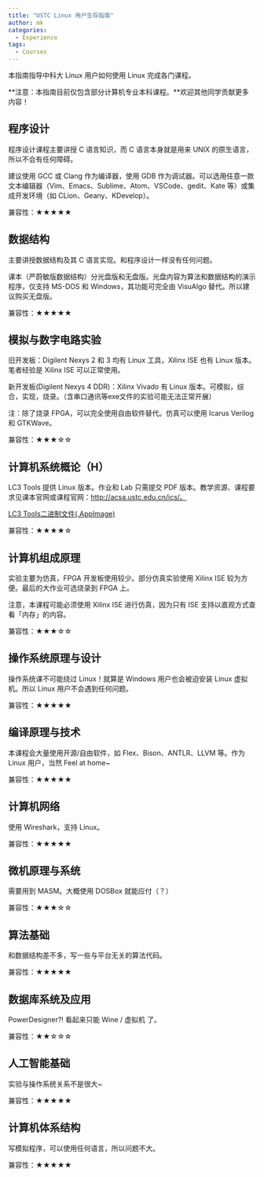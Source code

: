 ```yaml
---
title: "USTC Linux 用户生存指南"
author: mk
categories:
  - Experience
tags:
  - Courses
---
```


本指南指导中科大 Linux 用户如何使用 Linux 完成各门课程。

**注意：本指南目前仅包含部分计算机专业本科课程。**欢迎其他同学贡献更多内容！

## 程序设计

程序设计课程主要讲授 C 语言知识，而 C 语言本身就是用来 UNIX 的原生语言，所以不会有任何障碍。

建议使用 GCC 或 Clang 作为编译器，使用 GDB 作为调试器。可以选用任意一款文本编辑器（Vim、Emacs、Sublime、Atom、VSCode、gedit、Kate 等）或集成开发环境（如 CLion、Geany、KDevelop）。

兼容性：★★★★★

## 数据结构

主要讲授数据结构及其 C 语言实现。和程序设计一样没有任何问题。

课本（严蔚敏版数据结构）分光盘版和无盘版。光盘内容为算法和数据结构的演示程序，仅支持 MS-DOS 和 Windows，其功能可完全由 VisuAlgo 替代。所以建议购买无盘版。

兼容性：★★★★★

## 模拟与数字电路实验

旧开发板：Digilent Nexys 2 和 3 均有 Linux 工具，Xilinx ISE 也有 Linux 版本。笔者经验是 Xilinx ISE 可以正常使用。

新开发板(Digilent Nexys 4 DDR)：Xilinx Vivado 有 Linux 版本。可模拟，综合，实现，烧录。（含串口通讯等exe文件的实验可能无法正常开展）

注：除了烧录 FPGA，可以完全使用自由软件替代。仿真可以使用 Icarus Verilog 和 GTKWave。

兼容性：★★★☆☆

## 计算机系统概论（H）

LC3 Tools 提供 Linux 版本。作业和 Lab 只需提交 PDF 版本。教学资源、课程要求见课本官网或课程官网：http://acsa.ustc.edu.cn/ics/。

[LC3 Tools二进制文件(.AppImage)](https://github.com/chiragsakhuja/lc3tools/releases)

兼容性：★★★★☆

## 计算机组成原理

实验主要为仿真，FPGA 开发板使用较少。部分仿真实验使用 Xilinx ISE 较为方便。最后的大作业可选烧录到 FPGA 上。

注意，本课程可能必须使用 Xilinx ISE 进行仿真，因为只有 ISE 支持以直观方式查看「内存」的内容。

兼容性：★★★☆☆

## 操作系统原理与设计

操作系统课不可能绕过 Linux！就算是 Windows 用户也会被迫安装 Linux 虚拟机。所以 Linux 用户不会遇到任何问题。

兼容性：★★★★★

## 编译原理与技术

本课程会大量使用开源/自由软件，如 Flex、Bison、ANTLR、LLVM 等。作为 Linux 用户，当然 Feel at home~

兼容性：★★★★★

## 计算机网络

使用 Wireshark，支持 Linux。

兼容性：★★★★★

## 微机原理与系统

需要用到 MASM。大概使用 DOSBox 就能应付（？）

兼容性：★★★☆☆

## 算法基础

和数据结构差不多，写一些与平台无关的算法代码。

兼容性：★★★★★

## 数据库系统及应用

PowerDesigner?! 看起来只能 Wine / 虚拟机 了。

兼容性：★★☆☆☆

## 人工智能基础

实验与操作系统关系不是很大~

兼容性：★★★★★

## 计算机体系结构

写模拟程序，可以使用任何语言，所以问题不大。

兼容性：★★★★★
